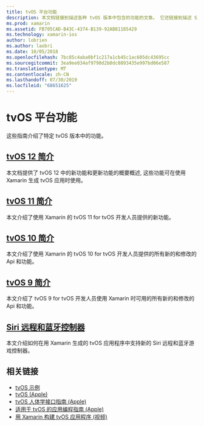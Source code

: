 ```yaml
---
title: tvOS 平台功能
description: 本文档链接到描述各种 tvOS 版本中包含的功能的文章。 它还链接到描述 Siri 远程和蓝牙控制器的文档。
ms.prod: xamarin
ms.assetid: FB705CAD-B43C-4374-B139-92AB81185429
ms.technology: xamarin-ios
author: lobrien
ms.author: laobri
ms.date: 10/05/2018
ms.openlocfilehash: 7bc85c4aba0bf1c217a1cb45c1ac605dc43695cc
ms.sourcegitcommit: 3ea9ee034af9790d2b0dc0893435e997bd06e587
ms.translationtype: MT
ms.contentlocale: zh-CN
ms.lasthandoff: 07/30/2019
ms.locfileid: "68651625"
---
```

# <a name="tvos-platform-features"></a>tvOS 平台功能

这些指南介绍了特定 tvOS 版本中的功能。

## <a name="introduction-to-tvos-12iostvosplatformintroduction-to-tvos12indexmd"></a>[tvOS 12 简介](~/ios/tvos/platform/introduction-to-tvos12/index.md)

本文档提供了 tvOS 12 中的新功能和更新功能的概要概述, 这些功能可在使用 Xamarin 生成 tvOS 应用时使用。

## <a name="introduction-to-tvos-11iostvosplatformintroduction-to-tvos11md"></a>[tvOS 11 简介](~/ios/tvos/platform/introduction-to-tvos11.md)

本文介绍了使用 Xamarin 的 tvOS 11 for tvOS 开发人员提供的新功能。

## <a name="introduction-to-tvos-10iostvosplatformintroduction-to-tvos10indexmd"></a>[tvOS 10 简介](~/ios/tvos/platform/introduction-to-tvos10/index.md)

本文介绍了使用 Xamarin 的 tvOS 10 for tvOS 开发人员提供的所有新的和修改的 Api 和功能。

## <a name="introduction-to-tvos-9iostvosplatformtvos9md"></a>[tvOS 9 简介](~/ios/tvos/platform/tvos9.md)

本文介绍了 tvOS 9 for tvOS 开发人员使用 Xamarin 时可用的所有新的和修改的 Api 和功能。

## <a name="siri-remote-and-bluetooth-controllersiostvosplatformremote-bluetoothmd"></a>[Siri 远程和蓝牙控制器](~/ios/tvos/platform/remote-bluetooth.md)

本文介绍如何在用 Xamarin 生成的 tvOS 应用程序中支持新的 Siri 远程和蓝牙游戏控制器。

## <a name="related-links"></a>相关链接

- [tvOS 示例](https://docs.microsoft.com/samples/browse/?products=xamarin&term=Xamarin.iOS+tvOS)
- [tvOS (Apple)](https://developer.apple.com/tvos/)
- [tvOS 人体学接口指南 (Apple)](https://developer.apple.com/tvos/human-interface-guidelines/)
- [适用于 tvOS 的应用编程指南 (Apple)](https://developer.apple.com/library/prerelease/tvos/documentation/General/Conceptual/AppleTV_PG/)
- [用 Xamarin 构建 tvOS 应用程序 (视频)](https://university.xamarin.com/lightninglectures/tvos-with-xamarin)
